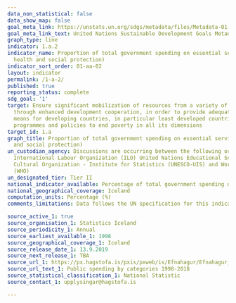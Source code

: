 ```yaml
---
data_non_statistical: false
data_show_map: false
goal_meta_link: https://unstats.un.org/sdgs/metadata/files/Metadata-01-0a-02.pdf
goal_meta_link_text: United Nations Sustainable Development Goals Metadata (PDF 894 KB)
graph_type: line
indicator: 1.a.2
indicator_name: Proportion of total government spending on essential services (education,
  health and social protection)
indicator_sort_order: 01-aa-02
layout: indicator
permalink: /1-a-2/
published: true
reporting_status: complete
sdg_goal: '1'
target: Ensure significant mobilization of resources from a variety of sources, including
  through enhanced development cooperation, in order to provide adequate and predictable
  means for developing countries, in particular least developed countries, to implement
  programmes and policies to end poverty in all its dimensions
target_id: 1.a
graph_title: Proportion of total government spending on essential services (education, health
  and social protection)
un_custodian_agency: Discussions are occurring between the following organisations
  International Labour Organization (ILO) United Nations Educational Scientific and
  Cultural Organization - Institute for Statistics (UNESCO-UIS) and World Health Organization
  (WHO)
un_designated_tier: Tier II
national_indicator_available: Percentage of total government spending on essential services (education, health and social protection)
national_geographical_coverage: Iceland
computation_units: Percentage (%)
comments_limitations: Data follows the UN specification for this indicator. This indicator has not been identified in collaboration with topic experts.

source_active_1: true
source_organisation_1: Statistics Iceland
source_periodicity_1: Annual
source_earliest_available_1: 1998
source_geographical_coverage_1: Iceland
source_release_date_1: 13.9.2019
source_next_release_1: TBA
source_url_1: https://px.hagstofa.is/pxis/pxweb/is/Efnahagur/Efnahagur__fjaropinber__fjarmal_opinber__fjarmal_opinber/THJ05141.px
source_url_text_1: Public spending by categories 1998-2018
source_statistical_classification_1: National Statistic
source_contact_1: upplysingar@hagstofa.is

---
```

